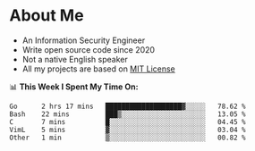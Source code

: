 # About Me

- An Information Security Engineer
- Write open source code since 2020
- Not a native English speaker
- All my projects are based on [MIT License](https://opensource.org/licenses/MIT)

📊 **This Week I Spent My Time On:**
<!--START_SECTION:waka-->
```text
Go      2 hrs 17 mins   ███████████████████▓░░░░░   78.62 % 
Bash    22 mins         ███▒░░░░░░░░░░░░░░░░░░░░░   13.05 % 
C       7 mins          █░░░░░░░░░░░░░░░░░░░░░░░░   04.45 % 
VimL    5 mins          ▓░░░░░░░░░░░░░░░░░░░░░░░░   03.04 % 
Other   1 min           ▒░░░░░░░░░░░░░░░░░░░░░░░░   00.82 % 
```
<!--END_SECTION:waka-->

